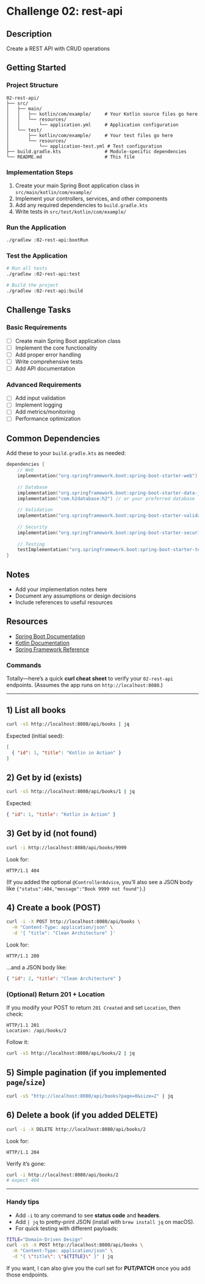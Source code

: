 # Challenge 02: rest-api

## Description
Create a REST API with CRUD operations

## Getting Started

### Project Structure
```
02-rest-api/
├── src/
│   ├── main/
│   │   ├── kotlin/com/example/     # Your Kotlin source files go here
│   │   └── resources/
│   │       └── application.yml     # Application configuration
│   └── test/
│       ├── kotlin/com/example/     # Your test files go here
│       └── resources/
│           └── application-test.yml # Test configuration
├── build.gradle.kts                # Module-specific dependencies
└── README.md                       # This file
```

### Implementation Steps
1. Create your main Spring Boot application class in `src/main/kotlin/com/example/`
2. Implement your controllers, services, and other components
3. Add any required dependencies to `build.gradle.kts`
4. Write tests in `src/test/kotlin/com/example/`

### Run the Application
```bash
./gradlew :02-rest-api:bootRun
```

### Test the Application
```bash
# Run all tests
./gradlew :02-rest-api:test

# Build the project
./gradlew :02-rest-api:build
```

## Challenge Tasks

### Basic Requirements
- [ ] Create main Spring Boot application class
- [ ] Implement the core functionality
- [ ] Add proper error handling
- [ ] Write comprehensive tests
- [ ] Add API documentation

### Advanced Requirements
- [ ] Add input validation
- [ ] Implement logging
- [ ] Add metrics/monitoring
- [ ] Performance optimization

## Common Dependencies

Add these to your `build.gradle.kts` as needed:

```kotlin
dependencies {
    // Web
    implementation("org.springframework.boot:spring-boot-starter-web")
    
    // Database
    implementation("org.springframework.boot:spring-boot-starter-data-jpa")
    implementation("com.h2database:h2") // or your preferred database
    
    // Validation
    implementation("org.springframework.boot:spring-boot-starter-validation")
    
    // Security
    implementation("org.springframework.boot:spring-boot-starter-security")
    
    // Testing
    testImplementation("org.springframework.boot:spring-boot-starter-test")
}
```

## Notes
- Add your implementation notes here
- Document any assumptions or design decisions
- Include references to useful resources

## Resources
- [Spring Boot Documentation](https://spring.io/projects/spring-boot)
- [Kotlin Documentation](https://kotlinlang.org/docs/)
- [Spring Framework Reference](https://docs.spring.io/spring-framework/docs/current/reference/html/)


### Commands
Totally—here’s a quick **curl cheat sheet** to verify your `02-rest-api` endpoints.
(Assumes the app runs on `http://localhost:8080`.)

---

## 1) List all books

```bash
curl -sS http://localhost:8080/api/books | jq
```

Expected (initial seed):

```json
[
  { "id": 1, "title": "Kotlin in Action" }
]
```

## 2) Get by id (exists)

```bash
curl -sS http://localhost:8080/api/books/1 | jq
```

Expected:

```json
{ "id": 1, "title": "Kotlin in Action" }
```

## 3) Get by id (not found)

```bash
curl -i http://localhost:8080/api/books/9999
```

Look for:

```
HTTP/1.1 404
```

(If you added the optional `@ControllerAdvice`, you’ll also see a JSON body like `{"status":404,"message":"Book 9999 not found"}`.)

## 4) Create a book (POST)

```bash
curl -i -X POST http://localhost:8080/api/books \
  -H "Content-Type: application/json" \
  -d '{ "title": "Clean Architecture" }'
```

Look for:

```
HTTP/1.1 200
```

…and a JSON body like:

```json
{ "id": 2, "title": "Clean Architecture" }
```

### (Optional) Return 201 + Location

If you modify your POST to return `201 Created` and set `Location`, then check:

```
HTTP/1.1 201
Location: /api/books/2
```

Follow it:

```bash
curl -sS http://localhost:8080/api/books/2 | jq
```

## 5) Simple pagination (if you implemented `page`/`size`)

```bash
curl -sS "http://localhost:8080/api/books?page=0&size=2" | jq
```

## 6) Delete a book (if you added DELETE)

```bash
curl -i -X DELETE http://localhost:8080/api/books/2
```

Look for:

```
HTTP/1.1 204
```

Verify it’s gone:

```bash
curl -i http://localhost:8080/api/books/2
# expect 404
```

---

### Handy tips

* Add `-i` to any command to see **status code** and **headers**.
* Add `| jq` to pretty-print JSON (install with `brew install jq` on macOS).
* For quick testing with different payloads:

```bash
TITLE="Domain-Driven Design"
curl -sS -X POST http://localhost:8080/api/books \
  -H "Content-Type: application/json" \
  -d "{ \"title\": \"${TITLE}\" }" | jq
```

If you want, I can also give you the curl set for **PUT/PATCH** once you add those endpoints.
